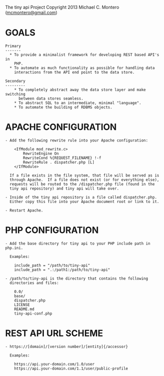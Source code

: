The tiny api Project
Copyright 2013 Michael C. Montero (mcmontero@gmail.com)

GOALS
=====

    Primary
    -------
      * To provide a minimalist framework for developing REST based API's in
        PHP.
      * To automate as much functionality as possible for handling data
        interactions from the API end point to the data store.

    Secondary
    ---------
        * To completely abstract away the data store layer and make switching
          between data stores seamless.
        * To abstract SQL to an intermediate, minimal "language".
        * To automate the building of RDBMS objects.

APACHE CONFIGURATION
====================

    - Add the following rewrite rule into your Apache configuration:

        <IfModule mod_rewrite.c>
            RewriteEngine On
            RewriteCond %{REQUEST_FILENAME} !-f
            RewriteRule . dispatcher.php [L]
        </IfModule>

      If a file exists in the file system, that file will be served as is
      through Apache.  If a file does not exist (or for everything else),
      requests will be routed to the /dispatcher.php file (found in the
      tiny api repository) and tiny api will take over.

    - Inside of the tiny api repository is a file called dispatcher.php.
      Either copy this file into your Apache document root or link to it.

    - Restart Apache.

PHP CONFIGURATION
=================

    - Add the base directory for tiny api to your PHP include path in php.ini.

      Examples:

        include_path = "/path/to/tiny-api"
        include_path = ".:/path1:/path/to/tiny-api"

    - /path/to/tiny-api is the directory that contains the following
      directories and files:

        0.0/
        base/
        dispatcher.php
        LICENSE
        README.md
        tiny-api-conf.php

REST API URL SCHEME
===================

    - https://[domain]/[version number]/[entity]{/accessor}

      Examples:

        https://api.your-domain.com/1.0/user
        https://api.your-domain.com/1.1/user/public-profile
